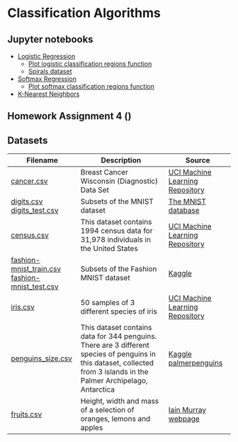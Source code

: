 # Classification Algorithms

## Jupyter notebooks

- [Logistic Regression](https://nbviewer.jupyter.org/github/um-perez-alvaro/Data-Science-Theory/blob/master/Jupyter%20Notebooks/Classification%20algorithms/notebooks/Logistic%20Regression.ipynb)
  - [Plot logistic classification regions function](https://github.com/um-perez-alvaro/Data-Science-Theory/blob/master/Jupyter%20Notebooks/Classification%20algorithms/notebooks/plot%20classification%20regions%20function.ipynb)
  - [Spirals dataset](https://github.com/um-perez-alvaro/Data-Science-Theory/blob/master/Jupyter%20Notebooks/Classification%20algorithms/notebooks/spirals%20dataset.ipynb)
- [Softmax Regression](https://nbviewer.org/github/um-perez-alvaro/Data-Science-Theory/blob/master/Jupyter%20Notebooks/Classification%20algorithms/notebooks/Softmax%20Regression.ipynb)
  - [Plot softmax classification regions function](https://github.com/um-perez-alvaro/Data-Science-Theory/blob/master/Jupyter%20Notebooks/Classification%20algorithms/notebooks/plot%20softmax%20classification%20regions.ipynb) 
- [K-Nearest Neighbors](https://nbviewer.org/github/um-perez-alvaro/Data-Science-Theory/blob/master/Jupyter%20Notebooks/Classification%20algorithms/notebooks/k-Nearest%20Neighbors%20%28MATH-B066HX1%27s%20conflicted%20copy%202022-02-25%29.ipynb)

## Homework Assignment 4 ()


## Datasets
Filename | Description |  Source
--- | --- |  --- 
[cancer.csv](https://raw.githubusercontent.com/um-perez-alvaro/Data-Science-Theory/master/Data/cancer.csv) | Breast Cancer Wisconsin (Diagnostic) Data Set | [UCI Machine Learning Repository](https://archive.ics.uci.edu/ml/datasets/Breast+Cancer+Wisconsin+(Diagnostic))
[digits.csv](https://raw.githubusercontent.com/um-perez-alvaro/Data-Science-Theory/master/Data/digits.csv) </br> [digits_test.csv](https://raw.githubusercontent.com/um-perez-alvaro/Data-Science-Theory/master/Data/digits_test.csv) | Subsets of the MNIST dataset | [The MNIST database](http://yann.lecun.com/exdb/mnist/)
[census.csv]() | This dataset contains 1994 census data for 31,978 individuals in the United States | [UCI Machine Learning Repository](http://archive.ics.uci.edu/ml/datasets/Adult)
[fashion-mnist_train.csv](https://raw.githubusercontent.com/um-perez-alvaro/Data-Science-Theory/master/Data/fashion-mnist_train.csv) </br> [fashion-mnist_test.csv](https://raw.githubusercontent.com/um-perez-alvaro/Data-Science-Theory/master/Data/fashion-mnist_test.csv) | Subsets of the Fashion MNIST dataset | [Kaggle](https://www.kaggle.com/c/insar-fashion-mnist-challenge)
[iris.csv](https://raw.githubusercontent.com/um-perez-alvaro/Data-Science-Practice-bis/master/Data/iris.csv) | 50 samples of 3 different species of iris | [UCI Machine Learning Repository](https://archive.ics.uci.edu/ml/datasets/iris)
[penguins_size.csv](https://raw.githubusercontent.com/um-perez-alvaro/Data-Science-Theory/master/Data/penguins_size.csv) | This dataset contains data for 344 penguins. There are 3 different species of penguins in this dataset, collected from 3 islands in the Palmer Archipelago, Antarctica | [Kaggle](https://www.kaggle.com/parulpandey/palmer-archipelago-antarctica-penguin-data) </br> [palmerpenguins](https://allisonhorst.github.io/palmerpenguins/)
[fruits.csv](https://raw.githubusercontent.com/um-perez-alvaro/Data-Science-Theory/master/Data/fruits.csv) | Height, width and mass of a selection of oranges, lemons and apples | [Iain Murray webpage](http://homepages.inf.ed.ac.uk/imurray2/teaching/oranges_and_lemons/)
